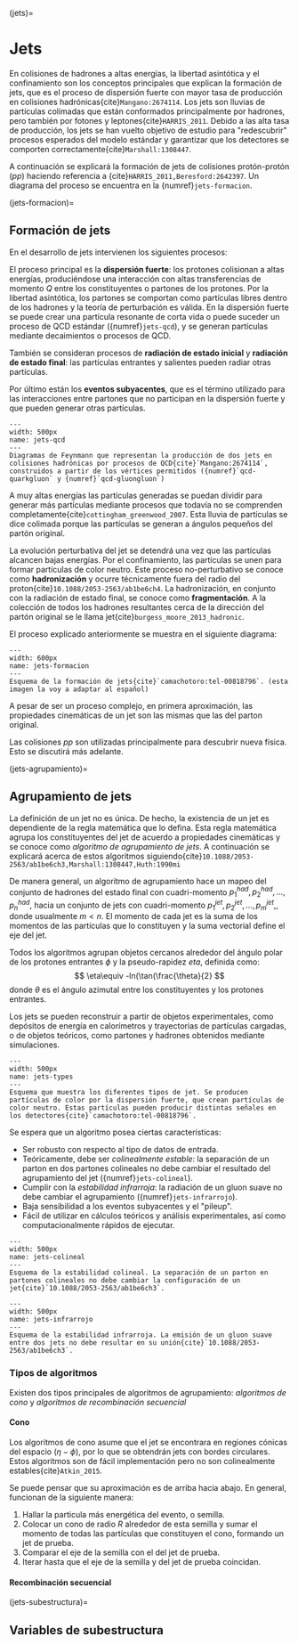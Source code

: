 (jets)=
# Jets
En colisiones de hadrones a altas energías, la libertad asintótica y el confinamiento son los conceptos principales que explican la formación de jets, que es el proceso de dispersión fuerte con mayor tasa de producción en colisiones hadrónicas{cite}`Mangano:2674114`. Los jets son lluvias de partículas colimadas que están conformados principalmente por hadrones, pero también por fotones y leptones{cite}`HARRIS_2011`. Debido a las alta tasa de producción, los jets se han vuelto objetivo de estudio para "redescubrir" procesos esperados del modelo estándar y garantizar que los detectores se comporten correctamente{cite}`Marshall:1308447`.

A continuación se explicará la formación de jets de colisiones protón-protón (*pp*) haciendo referencia a {cite}`HARRIS_2011,Beresford:2642397`. Un diagrama del proceso se encuentra en la {numref}`jets-formacion`.

(jets-formacion)=
## Formación de jets
En el desarrollo de jets intervienen los siguientes procesos:

El proceso principal es la **dispersión fuerte**: los protones colisionan a altas energías, produciéndose una interacción con altas transferencias de momento *Q* entre los constituyentes o partones de los protones. Por la libertad asintótica, los partones se comportan como partículas libres dentro de los hadrones y la teoría de perturbación es válida. En la dispersión fuerte se puede crear una partícula resonante de corta vida o puede suceder un proceso de QCD estándar ({numref}`jets-qcd`), y se generan partículas mediante decaimientos o procesos de QCD.

También se consideran procesos de **radiación de estado inicial** y **radiación de estado final**: las partículas entrantes y salientes pueden radiar otras partículas. 

Por último están los **eventos subyacentes**, que es el término utilizado para las interacciones entre partones que no participan en la dispersión fuerte y que pueden generar otras partículas.

```{figure} ./../../figuras/jets-qcd.png
---
width: 500px
name: jets-qcd
---
Diagramas de Feynmann que representan la producción de dos jets en colisiones hadrónicas por procesos de QCD{cite}`Mangano:2674114`, construidos a partir de los vértices permitidos ({numref}`qcd-quarkgluon` y {numref}`qcd-gluongluon`)
```

A muy altas energías las partículas generadas se puedan dividir para generar más partículas mediante procesos que todavía no se comprenden completamente{cite}`cottingham_greenwood_2007`. Esta lluvia de partículas se dice colimada porque las partículas se generan a ángulos pequeños del partón original.

La evolución perturbativa del jet se detendrá una vez que las partículas alcancen bajas energías. Por el confinamiento, las partículas se unen para formar partículas de color neutro. Este proceso no-perturbativo se conoce como **hadronización** y ocurre técnicamente fuera del radio del proton{cite}`10.1088/2053-2563/ab1be6ch4`. La hadronización, en conjunto con la radiación de estado final, se conoce como **fragmentación**. A la colección de todos los hadrones resultantes cerca de la dirección del partón original se le llama jet{cite}`burgess_moore_2013_hadronic`.

El proceso explicado anteriormente se muestra en el siguiente diagrama:

```{figure} ./../../figuras/jets-formacion.png
---
width: 600px
name: jets-formacion
---
Esquema de la formación de jets{cite}`camachotoro:tel-00818796`. (esta imagen la voy a adaptar al español)
```

A pesar de ser un proceso complejo, en primera aproximación, las propiedades cinemáticas de un jet son las mismas que las del parton original.

Las colisiones *pp* son utilizadas principalmente para descubrir nueva física. Esto se discutirá más adelante.

(jets-agrupamiento)=
## Agrupamiento de jets
La definición de un jet no es única. De hecho, la existencia de un jet es dependiente de la regla matemática que lo defina. Esta regla matemática agrupa los constituyentes del jet de acuerdo a propiedades cinemáticas y se conoce como *algoritmo de agrupamiento de jets*. A continuación se explicará acerca de estos algoritmos siguiendo{cite}`10.1088/2053-2563/ab1be6ch3,Marshall:1308447,Huth:1990mi`

De manera general, un algoritmo de agrupamiento hace un mapeo del conjunto de hadrones del estado final con cuadri-momento ${p_1^{had},p_2^{had},\dots,p_n^{had},}$ hacia un conjunto de jets con cuadri-momento ${p_1^{jet},p_2^{jet},\dots,p_m^{jet},}$, donde usualmente $m<n$. El momento de cada jet es la suma de los momentos de las partículas que lo constituyen y la suma vectorial define el eje del jet.

Todos los algoritmos agrupan objetos cercanos alrededor del ángulo polar de los protones entrantes $\phi$ y la pseudo-rapidez $eta$, definida como: 
$$
    \eta\equiv -ln(\tan(\frac{\theta}{2}
$$
donde $\theta$ es el ángulo azimutal entre los constituyentes y los protones entrantes.

Los jets se pueden reconstruir a partir de objetos experimentales, como depósitos de energía en calorímetros y trayectorias de partículas cargadas, o de objetos teóricos, como partones y hadrones obtenidos mediante simulaciones. 

```{figure} ./../../figuras/jets-types.png
---
width: 500px
name: jets-types
---
Esquema que muestra los diferentes tipos de jet. Se producen partículas de color por la dispersión fuerte, que crean partículas de color neutro. Estas partículas pueden producir distintas señales en los detectores{cite}`camachotoro:tel-00818796`.
```

Se espera que un algoritmo posea ciertas características:
- Ser robusto con respecto al tipo de datos de entrada.
- Teóricamente, debe ser *colinealmente estable*: la separación de un parton en dos partones colineales no debe cambiar el resultado del agrupamiento del jet ({numref}`jets-colineal`).
- Cumplir con la *estabilidad infrarroja*: la radiación de un gluon suave no debe cambiar el agrupamiento ({numref}`jets-infrarrojo`).
- Baja sensibilidad a los eventos subyacentes y el "pileup".
- Fácil de utilizar en cálculos teóricos y análisis experimentales, así como computacionalmente rápidos de ejecutar.

```{figure} ./../../figuras/jets-colineal.png
---
width: 500px
name: jets-colineal
---
Esquema de la estabilidad colineal. La separación de un parton en partones colineales no debe cambiar la configuración de un jet{cite}`10.1088/2053-2563/ab1be6ch3`.
```

```{figure} ./../../figuras/jets-infrarrojo.png
---
width: 500px
name: jets-infrarrojo
---
Esquema de la estabilidad infrarroja. La emisión de un gluon suave entre dos jets no debe resultar en su unión{cite}`10.1088/2053-2563/ab1be6ch3`. 
```
### Tipos de algoritmos
Existen dos tipos principales de algoritmos de agrupamiento: *algoritmos de cono* y *algoritmos de recombinación secuencial*

#### Cono
Los algoritmos de cono asume que el jet se encontrara en regiones cónicas del espacio $(\eta-\phi)$, por lo que se obtendrán jets con bordes circulares. Estos algoritmos son de fácil implementación pero no son colinealmente estables{cite}`Atkin_2015`.

Se puede pensar que su aproximación es de arriba hacia abajo. En general, funcionan de la siguiente manera:
1. Hallar la particula más energética del evento, o semilla.
2. Colocar un cono de radio *R* alrededor de esta semilla y sumar el momento de todas las partículas que constituyen el cono, formando un jet de prueba.
3. Comparar el eje de la semilla con el del jet de prueba.
4. Iterar hasta que el eje de la semilla y del jet de prueba coincidan.

#### Recombinación secuencial


(jets-subestructura)=
## Variables de subestructura

